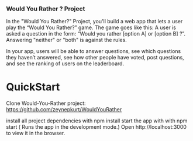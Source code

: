 ### Would You Rather ? Project

In the "Would You Rather?" Project, you'll build a web app that lets a user play the “Would You Rather?” game. The game goes like this: A user is asked a question in the form: “Would you rather [option A] or [option B] ?”. Answering "neither" or "both" is against the rules.

In your app, users will be able to answer questions, see which questions they haven’t answered, see how other people have voted, post questions, and see the ranking of users on the leaderboard.

# QuickStart

Clone Would-You-Rather project:  https://github.com/zeynepkurt/WouldYouRather

install all project dependencies with npm install
start the app with with npm start ( Runs the app in the development mode.)
Open http://localhost:3000 to view it in the browser.